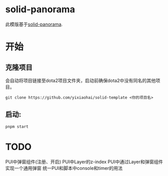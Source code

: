 # solid-panorama
此模版基于[solid-panorama](https://github.com/RobinCodeX/solid-panorama).

# 开始
## 克隆项目
会自动将项目链接至dota2项目文件夹，启动前确保dota2中没有同名的其他项目。
```
git clone https://github.com/yixiaohai/solid-template <你的项目名>
```
## 启动:
```
pnpm start
```

# TODO
PUI中弹窗组件(注册、开启)
PUI中Layer的z-index
PUI中通过Layer和弹窗组件实现一个通用弹窗
统一PUI和脚本中console和timer的用法